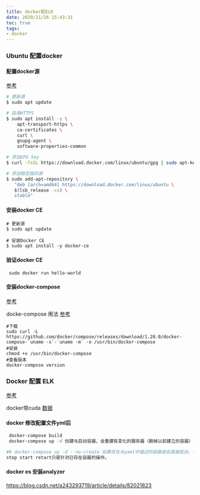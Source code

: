 ```yaml
---
title: docker配ELK
date: 2020/11/26 15:43:31
toc: true
tags:
- docker
---
```


### Ubuntu 配置docker

#### 配置docker源

[参考](https://www.cnblogs.com/journeyonmyway/p/10318624.html)
<!--more-->

```bash
# 更新源
$ sudo apt update

# 启用HTTPS
$ sudo apt install -y \
    apt-transport-https \
    ca-certificates \
    curl \
    gnupg-agent \
    software-properties-common

# 添加GPG key
$ curl -fsSL https://download.docker.com/linux/ubuntu/gpg | sudo apt-key add -

# 添加稳定版的源
$ sudo add-apt-repository \
   "deb [arch=amd64] https://download.docker.com/linux/ubuntu \
   $(lsb_release -cs) \
   stable"
```

#### 安装docker CE

```
# 更新源
$ sudo apt update

# 安装Docker CE
$ sudo apt install -y docker-ce
```

#### 验证docker CE

```
 sudo docker run hello-world
```

#### 安装docker-compose

[参考](https://zhuanlan.zhihu.com/p/34935579)

docke-compose 用法 [参考](https://zhuanlan.zhihu.com/p/34935579)

```
#下载
sudo curl -L https://github.com/docker/compose/releases/download/1.20.0/docker-compose-`uname -s`-`uname -m` -o /usr/bin/docker-compose
#安装
chmod +x /usr/bin/docker-compose
#查看版本
docker-compose version
```

### Docker 配置 ELK

[参考](https://zhuanlan.zhihu.com/p/138128187)



docker带cuda [数据](https://zhuanlan.zhihu.com/p/83663496)


#### docker 修改配置文件yml后

```bash
 docker-compose build
 docker-compose up -d 创建与启动容器，会重建有变化的服务器（删掉以前建立的容器）

## docker-compose up -d --no-create 如果存在与yaml中描述的容器就会直接启动，不会重建
stop start retart只是针对已存在容器的操作。
```



#### docker es 安装analyzer

https://blog.csdn.net/a243293719/article/details/82021823
